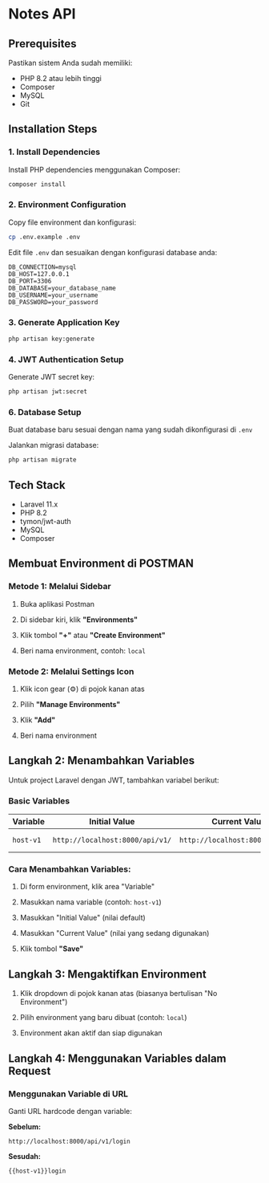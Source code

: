 # Notes API

## Prerequisites

Pastikan sistem Anda sudah memiliki:
- PHP 8.2 atau lebih tinggi
- Composer
- MySQL
- Git

## Installation Steps

### 1. Install Dependencies

Install PHP dependencies menggunakan Composer:

```bash
composer install
```

### 2. Environment Configuration

Copy file environment dan konfigurasi:

```bash
cp .env.example .env
```

Edit file `.env` dan sesuaikan dengan konfigurasi database anda:

```env
DB_CONNECTION=mysql
DB_HOST=127.0.0.1
DB_PORT=3306
DB_DATABASE=your_database_name
DB_USERNAME=your_username
DB_PASSWORD=your_password
```

### 3. Generate Application Key

```bash
php artisan key:generate
```

### 4. JWT Authentication Setup

Generate JWT secret key:

```bash
php artisan jwt:secret
```

### 6. Database Setup

Buat database baru sesuai dengan nama yang sudah dikonfigurasi di `.env`

Jalankan migrasi database:

```bash
php artisan migrate
```

## Tech Stack

- Laravel 11.x
- PHP 8.2
- tymon/jwt-auth
- MySQL
- Composer

## Membuat Environment di POSTMAN

### Metode 1: Melalui Sidebar

1. Buka aplikasi Postman
    
2. Di sidebar kiri, klik **"Environments"**
    
3. Klik tombol **"+"** atau **"Create Environment"**
    
4. Beri nama environment, contoh: `local`
    

### Metode 2: Melalui Settings Icon

1. Klik icon gear (⚙️) di pojok kanan atas
    
2. Pilih **"Manage Environments"**
    
3. Klik **"Add"**
    
4. Beri nama environment
    

## Langkah 2: Menambahkan Variables

Untuk project Laravel dengan JWT, tambahkan variabel berikut:

### Basic Variables

| Variable | Initial Value | Current Value | Description |
| --- | --- | --- | --- |
| `host-v1` | `http://localhost:8000/api/v1/` | `http://localhost:8000/api/v1/` | Base URL aplikasi |

### Cara Menambahkan Variables:

1. Di form environment, klik area "Variable"
    
2. Masukkan nama variable (contoh: `host-v1`)
    
3. Masukkan "Initial Value" (nilai default)
    
4. Masukkan "Current Value" (nilai yang sedang digunakan)
    
5. Klik tombol **"Save"**
    

## Langkah 3: Mengaktifkan Environment

1. Klik dropdown di pojok kanan atas (biasanya bertulisan "No Environment")
    
2. Pilih environment yang baru dibuat (contoh: `local`)
    
3. Environment akan aktif dan siap digunakan
    

## Langkah 4: Menggunakan Variables dalam Request

### Menggunakan Variable di URL

Ganti URL hardcode dengan variable:

**Sebelum:**

```
http://localhost:8000/api/v1/login

 ```

**Sesudah:**

```
{{host-v1}}login

 ```
